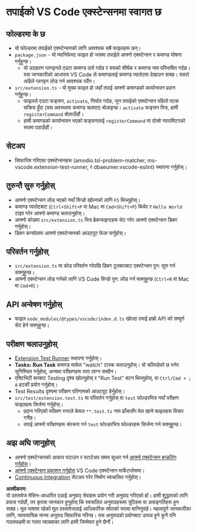 # तपाईको VS Code एक्स्टेन्सनमा स्वागत छ

## फोल्डरमा के छ

* यो फोल्डरमा तपाईको एक्स्टेन्सनको लागि आवश्यक सबै फाइलहरू छन्।
* `package.json` - यो म्यानिफेस्ट फाइल हो जसमा तपाईले आफ्नो एक्स्टेन्सन र कमाण्ड घोषणा गर्नुहुन्छ।
  * यो उदाहरण प्लगइनले एउटा कमाण्ड दर्ता गर्दछ र यसको शीर्षक र कमाण्ड नाम परिभाषित गर्दछ। यस जानकारीको आधारमा VS Code ले कमाण्डलाई कमाण्ड प्यालेटमा देखाउन सक्छ। यसले अहिले प्लगइन लोड गर्न आवश्यक पर्दैन।
* `src/extension.ts` - यो मुख्य फाइल हो जहाँ तपाई आफ्नो कमाण्डको कार्यान्वयन प्रदान गर्नुहुन्छ।
  * फाइलले एउटा फङ्सन, `activate`, निर्यात गर्दछ, जुन तपाईको एक्स्टेन्सन पहिलो पटक सक्रिय हुँदा (यस अवस्थामा कमाण्ड चलाएर) बोलाइन्छ। `activate` फङ्सन भित्र, हामी `registerCommand` बोलाउँछौं।
  * हामी कमाण्डको कार्यान्वयन भएको फङ्सनलाई `registerCommand` मा दोस्रो प्यारामिटरको रूपमा पठाउँछौं।

## सेटअप

* सिफारिस गरिएका एक्स्टेन्सनहरू (amodio.tsl-problem-matcher, ms-vscode.extension-test-runner, र dbaeumer.vscode-eslint) स्थापना गर्नुहोस्।

## तुरुन्तै सुरु गर्नुहोस्

* आफ्नो एक्स्टेन्सन लोड भएको नयाँ विन्डो खोल्नको लागि `F5` थिच्नुहोस्।
* कमाण्ड प्यालेटबाट (`Ctrl+Shift+P` वा Mac मा `Cmd+Shift+P`) थिचेर र `Hello World` टाइप गरेर आफ्नो कमाण्ड चलाउनुहोस्।
* आफ्नो कोडमा `src/extension.ts` भित्र ब्रेकप्वाइन्टहरू सेट गरेर आफ्नो एक्स्टेन्सन डिबग गर्नुहोस्।
* डिबग कन्सोलमा आफ्नो एक्स्टेन्सनको आउटपुट फेला पार्नुहोस्।

## परिवर्तन गर्नुहोस्

* `src/extension.ts` मा कोड परिवर्तन गरेपछि डिबग टूलबारबाट एक्स्टेन्सन पुन: सुरु गर्न सक्नुहुन्छ।
* आफ्नो एक्स्टेन्सन लोड गर्नको लागि VS Code विन्डो पुन: लोड गर्न सक्नुहुन्छ (`Ctrl+R` वा Mac मा `Cmd+R`)।

## API अन्वेषण गर्नुहोस्

* फाइल `node_modules/@types/vscode/index.d.ts` खोल्दा तपाई हाम्रो API को सम्पूर्ण सेट हेर्न सक्नुहुन्छ।

## परीक्षण चलाउनुहोस्

* [Extension Test Runner](https://marketplace.visualstudio.com/items?itemName=ms-vscode.extension-test-runner) स्थापना गर्नुहोस्।
* **Tasks: Run Task** कमाण्ड मार्फत "watch" टास्क चलाउनुहोस्। यो चलिरहेको छ भनेर सुनिश्चित गर्नुहोस्, अन्यथा परीक्षणहरू पत्ता लाग्न सक्दैन।
* एक्टिभिटी बारबाट Testing दृश्य खोल्नुहोस् र "Run Test" बटन थिच्नुहोस्, वा `Ctrl/Cmd + ; A` हटकी प्रयोग गर्नुहोस्।
* Test Results दृश्यमा परीक्षण परिणामको आउटपुट हेर्नुहोस्।
* `src/test/extension.test.ts` मा परिवर्तन गर्नुहोस् वा `test` फोल्डरभित्र नयाँ परीक्षण फाइलहरू सिर्जना गर्नुहोस्।
  * प्रदान गरिएको परीक्षण रनरले केवल `**.test.ts` नाम ढाँचासँग मेल खाने फाइलहरू विचार गर्नेछ।
  * तपाई आफ्नो परीक्षणहरू संरचना गर्न `test` फोल्डरभित्र फोल्डरहरू सिर्जना गर्न सक्नुहुन्छ।

## अझ अघि जानुहोस्

* आफ्नो एक्स्टेन्सनको आकार घटाउन र स्टार्टअप समय सुधार गर्न [आफ्नो एक्स्टेन्सन बन्डलिंग गर्नुहोस्](https://code.visualstudio.com/api/working-with-extensions/bundling-extension?WT.mc_id=aiml-137032-kinfeylo)।
* [आफ्नो एक्स्टेन्सन प्रकाशन गर्नुहोस्](https://code.visualstudio.com/api/working-with-extensions/publishing-extension?WT.mc_id=aiml-137032-kinfeylo) VS Code एक्स्टेन्सन मार्केटप्लेसमा।
* [Continuous Integration](https://code.visualstudio.com/api/working-with-extensions/continuous-integration?WT.mc_id=aiml-137032-kinfeylo) सेटअप गरेर निर्माण स्वचालित गर्नुहोस्।

**अस्वीकरण**:  
यो दस्तावेज मेसिन-आधारित एआई अनुवाद सेवाहरू प्रयोग गरी अनुवाद गरिएको हो। हामी शुद्धताको लागि प्रयास गर्दछौं, तर कृपया जानकार हुनुहोस् कि स्वचालित अनुवादहरूमा त्रुटिहरू वा असङ्गतिहरू हुन सक्छ। मूल भाषामा रहेको मूल दस्तावेजलाई आधिकारिक स्रोतको रूपमा मानिनुपर्छ। महत्वपूर्ण जानकारीका लागि, व्यावसायिक मानव अनुवाद सिफारिस गरिन्छ। यस अनुवादको प्रयोगबाट उत्पन्न हुने कुनै पनि गलतफहमी वा गलत व्याख्याका लागि हामी जिम्मेवार हुने छैनौं।